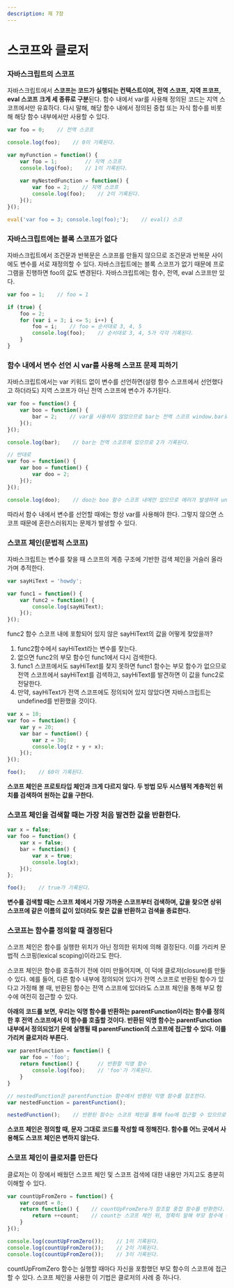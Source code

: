 ```yaml
---
description: 제 7장
---
```


# 스코프와 클로저

### 자바스크립트의 스코프

자바스크립트에서 **스코프는 코드가 실행되는 컨텍스트이며, 전역 스코프, 지역 프코프, eval 스코프 크게 세 종류로 구분**된다. 함수 내에서 var를 사용해 정의된 코드는 지역 스코프에서만 유효하다. 다시 말해, 해당 함수 내에서 정의된 중첩 또는 자식 함수를 비롯해 해당 함수 내부에서만 사용할 수 있다.

```javascript
var foo = 0;    // 전역 스코프

console.log(foo);    // 0이 기록된다.

var myFunction = function() {
    var foo = 1;         // 지역 스코프
    console.log(foo);    // 1이 기록된다.
    
    var myNestedFunction = function() {
        var foo = 2;    // 지역 스코프
        console.log(foo);    // 2이 기록된다.
    }();
}();

eval('var foo = 3; console.log(foo);');    // eval() 스코
```

### 자바스크립트에는 블록 스코프가 없다

자바스크립트에서 조건문과 반복문은 스코프를 만들지 않으므로 조건문과 반복문 사이에도 변수를 서로 재정의할 수 있다. 자바스크립트에는 블록 스코프가 없기 때문에 프로그램을 진행하면 foo의 값도 변경된다. 자바스크립트에는 함수, 전역, eval 스코프만 있다.

```javascript
var foo = 1;    // foo = 1

if (true) {
    foo = 2;
    for (var i = 3; i <= 5; i++) {
        foo = i;    // foo = 순서대로 3, 4, 5
        console.log(foo);    // 순서대로 3, 4, 5가 각각 기록된다.
    }
}
```

### 함수 내에서 변수 선언 시 var를 사용해 스코프 문제 피하기

자바스크립트에서는 var 키워드 없이 변수를 선언하면\(설령 함수 스코프에서 선언했다고 하더라도\) 지역 스코프가 아닌 전역 스코프에 변수가 추가된다.

```javascript
var foo = function() {
    var boo = function() {
        bar = 2;    // var을 사용하지 않았으므로 bar는 전역 스코프 window.bar로서 정의된다.
    }();
}();

console.log(bar);    // bar는 전역 스코프에 있으므로 2가 기록된다.

// 반대로
var foo = function() {
    var boo = function() {
        var doo = 2;
    }();
}();

console.log(doo);    // doo는 boo 함수 스코프 내에만 있으므로 에러가 발생하여 undefined가 기록된다.
```

따라서 함수 내에서 변수를 선언할 때에는 항상 var를 사용해야 한다. 그렇지 않으면 스코프 때문에 혼란스러워지는 문제가 발생할 수 있다.

### 스코프 체인\(문법적 스코프\)

자바스크립트는 변수를 찾을 때 스코프의 계층 구조에 기반한 검색 체인을 거슬러 올라가며 추적한다.

```javascript
var sayHiText = 'howdy';

var func1 = function() {
    var func2 = function() {
        console.log(sayHiText);
    }();
}();
```

func2 함수 스코프 내에 포함되어 있지 않은 sayHiText의 값을 어떻게 찾았을까?

1. func2함수에서 sayHiText라는 변수를 찾는다.
2. 없으면 func2의 부모 함수인 func1에서 다시 검색한다.
3. func1 스코프에서도 sayHiText를 찾지 못하면 func1 함수는 부모 함수가 없으므로 전역 스코프에서 sayHiText를 검색하고, sayHiText를 발견하면 이 값을 func2로 전달한다.
4. 만약, sayHiText가 전역 스코프에도 정의되어 있지 않았다면 자바스크립트는 undefined를 반환했을 것이다.

```javascript
var x = 10;
var foo = function() {
    var y = 20;
    var bar = function() {
        var z = 30;
        console.log(z + y + x);
    }();
}();

foo();    // 60이 기록된다.
```

**스코프 체인은 프로토타입 체인과 크게 다르지 않다. 두 방법 모두 시스템적 계층적인 위치를 검색하여 원하는 값을 구한다.**

### **스코프 체인을 검색할 때는 가장 처음 발견한 값을 반환한다.**

```javascript
var x = false;
var foo = function() {
    var x = false;
    bar = function() {
        var x = true;
        console.log(x);
    }();
};

foo();    // true가 기록된다.
```

**변수를 검색할 때는 스코프 체에서 가장 가까운 스코프부터 검색하며, 값을 찾으면 상위 스코프에 같은 이름의 값이 있더라도 찾은 값을 반환하고 검색을 종료한다.**

### **스코프는 함수를 정의할 때 결정된다**

스코프 체인은 함수를 실행한 위치가 아닌 정의한 위치에 의해 결정된다. 이를 가리켜 문법적 스코핑\(lexical scoping\)이라고도 한다. 

스코프 체인은 함수를 호출하기 전에 이미 만들어지며, 이 덕에 클로저\(closure\)를 만들 수 있다. 예를 들어, 다른 함수 내부에 정의되어 있다가 전역 스코프로 반환된 함수가 있다고 가정해 볼 때, 반환된 함수는 전역 스코프에 있더라도 스코프 체인을 통해 부모 함수에 여전히 접근할 수 있다.

**아래의 코드를 보면, 우리는 익명 함수를 반환하는 parentFunction이라는 함수를 정의한 후 전역 스코프에서 이 함수를 호출할 것이다. 반환된 익명 함수는 parentFunction 내부에서 정의되었기 문에 실행될 때 parentFunction의 스코프에 접근할 수 있다. 이를 가리켜 클로저라 부른다.**

```javascript
var parentFunction = function() {
    var foo = 'foo';
    return function() {      // 반환할 익명 함수
        console.log(foo);    // 'foo'가 기록된다.
    }
}

// nestedFunction은 parentFunction 함수에서 반환된 익명 함수를 참조한다.
var nestedFunction = parentFunction();

nestedFunction();    // 반환된 함수는 스코프 체인을 통해 foo에 접근할 수 있으므로 여기서는 foo가 기록된다.
```

**스코프 체인은 정의할 때,  문자 그대로 코드를 작성할 때 정해진다. 함수를 어느 곳에서 사용해도 스코프 체인은 변하지 않는다.**

### **스코프 체인이 클로저를 만든다**

클로저는 이 장에서 배웠던 스코프 체인 및 스코프 검색에 대한 내용만 가지고도 충분히 이해할 수 있다. 

```javascript
var countUpFromZero = function() {
    var count = 0;
    return function() {    // countUpFromZero가 참조할 중첩 함수를 반환한다.
        return ++count;    // count는 스코프 체인 위, 정확히 말해 부모 함수에 정의되어 있다.
    }
}();

console.log(countUpFromZero());    // 1이 기록된다.
console.log(countUpFromZero());    // 2이 기록된다.
console.log(countUpFromZero());    // 3이 기록된다.
```

countUpFromZero 함수는 실행할 때마다 자신을 포함했던 부모 함수의 스코프에 접근할 수 있다. 스코프 체인을 사용한 이 기법은 클로저의 사례 중 하나다.

